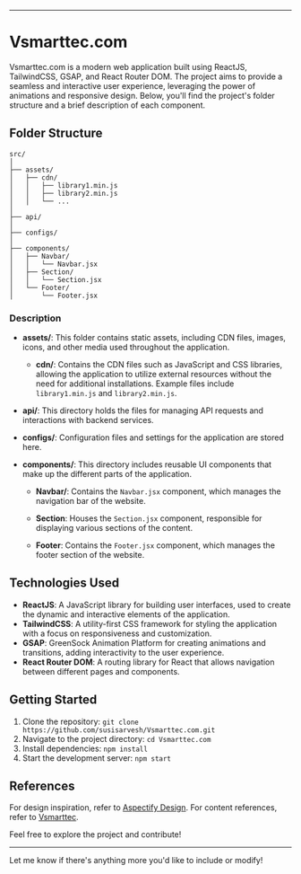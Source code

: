 
---

# Vsmarttec.com

Vsmarttec.com is a modern web application built using ReactJS, TailwindCSS, GSAP, and React Router DOM. The project aims to provide a seamless and interactive user experience, leveraging the power of animations and responsive design. Below, you'll find the project's folder structure and a brief description of each component.

## Folder Structure

```
src/
│
├── assets/
│   ├── cdn/
│   │   ├── library1.min.js
│   │   ├── library2.min.js
│   │   └── ...
│
├── api/
│
├── configs/
│
├── components/
│   ├── Navbar/
│   │   └── Navbar.jsx
│   ├── Section/
│   │   └── Section.jsx
│   └── Footer/
│       └── Footer.jsx
```

### Description

- **assets/**: This folder contains static assets, including CDN files, images, icons, and other media used throughout the application.

  - **cdn/**: Contains the CDN files such as JavaScript and CSS libraries, allowing the application to utilize external resources without the need for additional installations. Example files include `library1.min.js` and `library2.min.js`.

- **api/**: This directory holds the files for managing API requests and interactions with backend services.

- **configs/**: Configuration files and settings for the application are stored here.

- **components/**: This directory includes reusable UI components that make up the different parts of the application.

  - **Navbar/**: Contains the `Navbar.jsx` component, which manages the navigation bar of the website.
  
  - **Section**: Houses the `Section.jsx` component, responsible for displaying various sections of the content.

  - **Footer**: Contains the `Footer.jsx` component, which manages the footer section of the website.

## Technologies Used

- **ReactJS**: A JavaScript library for building user interfaces, used to create the dynamic and interactive elements of the application.
- **TailwindCSS**: A utility-first CSS framework for styling the application with a focus on responsiveness and customization.
- **GSAP**: GreenSock Animation Platform for creating animations and transitions, adding interactivity to the user experience.
- **React Router DOM**: A routing library for React that allows navigation between different pages and components.

## Getting Started

1. Clone the repository: `git clone https://github.com/susisarvesh/Vsmarttec.com.git`
2. Navigate to the project directory: `cd Vsmarttec.com`
3. Install dependencies: `npm install`
4. Start the development server: `npm start`

## References

For design inspiration, refer to [Aspectify Design](https://aspectify.design/). For content references, refer to [Vsmarttec](https://vsmarttec.com/).

Feel free to explore the project and contribute!

---

Let me know if there's anything more you'd like to include or modify!
